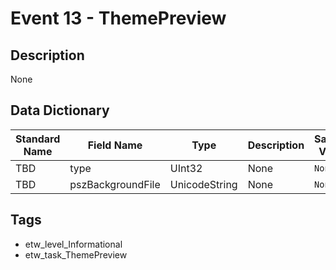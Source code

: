 # Event 13 - ThemePreview

## Description
None

## Data Dictionary
|Standard Name|Field Name|Type|Description|Sample Value|
|---|---|---|---|---|
|TBD|type|UInt32|None|`None`|
|TBD|pszBackgroundFile|UnicodeString|None|`None`|

## Tags
* etw_level_Informational
* etw_task_ThemePreview